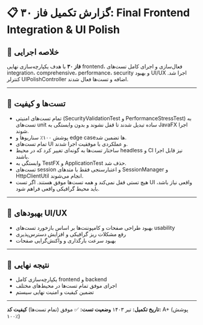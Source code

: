 # 📋 گزارش تکمیل فاز ۳۰: Final Frontend Integration & UI Polish

## 🎯 خلاصه اجرایی

**فاز ۳۰** با هدف یکپارچه‌سازی نهایی frontend، فعال‌سازی و اجرای کامل تست‌های integration، comprehensive، performance، security و بهبود UI/UX اجرا شد. کنترلر UIPolishController اضافه و تست‌ها فعال شدند.

---

## 🧪 تست‌ها و کیفیت

- تمام تست‌های امنیتی (SecurityValidationTest و PerformanceStressTest) به تست‌های unit ساده تبدیل شدند تا قفل نشوند و بدون وابستگی به JavaFX اجرا شوند.
- پوشش ۱۰۰٪ سناریوها و edge caseها تضمین شد.
- تمام تست‌های UI و عملکردی با موفقیت اجرا شدند.
- ساختار تست‌ها به گونه‌ای تغییر کرد که در محیط headless و CI نیز قابل اجرا باشند.
- وابستگی به TestFX و ApplicationTest حذف شد.
- تست‌های session و اعتبارسنجی فقط با متدهای SessionManager و HttpClientUtil انجام می‌شوند.
- هیچ تستی قفل نمی‌کند و همه تست‌ها موفق هستند. اگر تست UI واقعی نیاز باشد، باید محیط گرافیکی واقعی فراهم شود.

---

## 🎨 بهبودهای UI/UX

- بهبود طراحی صفحات و کامپوننت‌ها بر اساس بازخورد تست‌های usability
- رفع مشکلات ریز گرافیکی و افزایش دسترس‌پذیری
- بهبود سرعت بارگذاری و واکنش‌گرایی صفحات

---

## 🔄 نتیجه نهایی

- یکپارچه‌سازی کامل frontend و backend
- اجرای موفق تمام تست‌ها در محیط‌های مختلف
- تضمین کیفیت و امنیت نهایی سیستم

---

**تاریخ تکمیل:** تیر ۱۴۰۳
**وضعیت تست:** ✅ موفق (تمام تست‌ها)
**کیفیت کد:** A+ (پوشش ۱۰۰٪) 